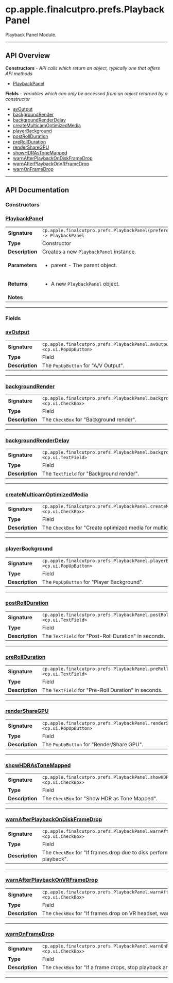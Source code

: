 # cp.apple.finalcutpro.prefs.PlaybackPanel

Playback Panel Module.

---

## API Overview
**Constructors** - _API calls which return an object, typically one that offers API methods_
 * [PlaybackPanel](#playbackpanel)

**Fields** - _Variables which can only be accessed from an object returned by a constructor_
 * [avOutput](#avoutput)
 * [backgroundRender](#backgroundrender)
 * [backgroundRenderDelay](#backgroundrenderdelay)
 * [createMulticamOptimizedMedia](#createmulticamoptimizedmedia)
 * [playerBackground](#playerbackground)
 * [postRollDuration](#postrollduration)
 * [preRollDuration](#prerollduration)
 * [renderShareGPU](#rendersharegpu)
 * [showHDRAsToneMapped](#showhdrastonemapped)
 * [warnAfterPlaybackOnDiskFrameDrop](#warnafterplaybackondiskframedrop)
 * [warnAfterPlaybackOnVRFrameDrop](#warnafterplaybackonvrframedrop)
 * [warnOnFrameDrop](#warnonframedrop)


---

## API Documentation

### Constructors


### [PlaybackPanel](#playbackpanel)

|                                             |                                                                                     |
| --------------------------------------------|-------------------------------------------------------------------------------------|
| **Signature**                               | `cp.apple.finalcutpro.prefs.PlaybackPanel(preferencesDialog) -> PlaybackPanel`                                                                    |
| **Type**                                    | Constructor                                                                     |
| **Description**                             | Creates a new `PlaybackPanel` instance.                                                                     |
| **Parameters**                              | <ul><li>parent - The parent object.</li></ul> |
| **Returns**                                 | <ul><li>A new `PlaybackPanel` object.</li></ul>          |
| **Notes**                                   | <ul></ul>                |

---
### Fields


### [avOutput](#avoutput)

|                                             |                                                                                     |
| --------------------------------------------|-------------------------------------------------------------------------------------|
| **Signature**                               | `cp.apple.finalcutpro.prefs.PlaybackPanel.avOutput <cp.ui.PopUpButton>`                                                                    |
| **Type**                                    | Field                                                                     |
| **Description**                             | The `PopUpButton` for "A/V Output".                                                                     |

---

### [backgroundRender](#backgroundrender)

|                                             |                                                                                     |
| --------------------------------------------|-------------------------------------------------------------------------------------|
| **Signature**                               | `cp.apple.finalcutpro.prefs.PlaybackPanel.backgroundRender <cp.ui.CheckBox>`                                                                    |
| **Type**                                    | Field                                                                     |
| **Description**                             | The `CheckBox` for "Background render".                                                                     |

---

### [backgroundRenderDelay](#backgroundrenderdelay)

|                                             |                                                                                     |
| --------------------------------------------|-------------------------------------------------------------------------------------|
| **Signature**                               | `cp.apple.finalcutpro.prefs.PlaybackPanel.backgroundRenderDelay <cp.ui.TextField>`                                                                    |
| **Type**                                    | Field                                                                     |
| **Description**                             | The `TextField` for "Background render".                                                                     |

---

### [createMulticamOptimizedMedia](#createmulticamoptimizedmedia)

|                                             |                                                                                     |
| --------------------------------------------|-------------------------------------------------------------------------------------|
| **Signature**                               | `cp.apple.finalcutpro.prefs.PlaybackPanel.createMulticamOptimizedMedia <cp.ui.CheckBox>`                                                                    |
| **Type**                                    | Field                                                                     |
| **Description**                             | The `CheckBox` for "Create optimized media for multicam clips".                                                                     |

---

### [playerBackground](#playerbackground)

|                                             |                                                                                     |
| --------------------------------------------|-------------------------------------------------------------------------------------|
| **Signature**                               | `cp.apple.finalcutpro.prefs.PlaybackPanel.playerBackground <cp.ui.PopUpButton>`                                                                    |
| **Type**                                    | Field                                                                     |
| **Description**                             | The `PopUpButton` for "Player Background".                                                                     |

---

### [postRollDuration](#postrollduration)

|                                             |                                                                                     |
| --------------------------------------------|-------------------------------------------------------------------------------------|
| **Signature**                               | `cp.apple.finalcutpro.prefs.PlaybackPanel.postRollDuration <cp.ui.TextField>`                                                                    |
| **Type**                                    | Field                                                                     |
| **Description**                             | The `TextField` for "Post-Roll Duration" in seconds.                                                                     |

---

### [preRollDuration](#prerollduration)

|                                             |                                                                                     |
| --------------------------------------------|-------------------------------------------------------------------------------------|
| **Signature**                               | `cp.apple.finalcutpro.prefs.PlaybackPanel.preRollDuration <cp.ui.TextField>`                                                                    |
| **Type**                                    | Field                                                                     |
| **Description**                             | The `TextField` for "Pre-Roll Duration" in seconds.                                                                     |

---

### [renderShareGPU](#rendersharegpu)

|                                             |                                                                                     |
| --------------------------------------------|-------------------------------------------------------------------------------------|
| **Signature**                               | `cp.apple.finalcutpro.prefs.PlaybackPanel.renderShareGPU <cp.ui.PopUpButton>`                                                                    |
| **Type**                                    | Field                                                                     |
| **Description**                             | The `PopUpButton` for "Render/Share GPU".                                                                     |

---

### [showHDRAsToneMapped](#showhdrastonemapped)

|                                             |                                                                                     |
| --------------------------------------------|-------------------------------------------------------------------------------------|
| **Signature**                               | `cp.apple.finalcutpro.prefs.PlaybackPanel.showHDRAsToneMapped <cp.ui.CheckBox>`                                                                    |
| **Type**                                    | Field                                                                     |
| **Description**                             | The `CheckBox` for "Show HDR as Tone Mapped".                                                                     |

---

### [warnAfterPlaybackOnDiskFrameDrop](#warnafterplaybackondiskframedrop)

|                                             |                                                                                     |
| --------------------------------------------|-------------------------------------------------------------------------------------|
| **Signature**                               | `cp.apple.finalcutpro.prefs.PlaybackPanel.warnAfterPlaybackOnDiskFrameDrop <cp.ui.CheckBox>`                                                                    |
| **Type**                                    | Field                                                                     |
| **Description**                             | The `CheckBox` for "If frames drop due to disk performance, warn after playback".                                                                     |

---

### [warnAfterPlaybackOnVRFrameDrop](#warnafterplaybackonvrframedrop)

|                                             |                                                                                     |
| --------------------------------------------|-------------------------------------------------------------------------------------|
| **Signature**                               | `cp.apple.finalcutpro.prefs.PlaybackPanel.warnAfterPlaybackOnVRFrameDrop <cp.ui.CheckBox>`                                                                    |
| **Type**                                    | Field                                                                     |
| **Description**                             | The `CheckBox` for "If frames drop on VR headset, warn after playback".                                                                     |

---

### [warnOnFrameDrop](#warnonframedrop)

|                                             |                                                                                     |
| --------------------------------------------|-------------------------------------------------------------------------------------|
| **Signature**                               | `cp.apple.finalcutpro.prefs.PlaybackPanel.warnOnFrameDrop <cp.ui.CheckBox>`                                                                    |
| **Type**                                    | Field                                                                     |
| **Description**                             | The `CheckBox` for "If a frame drops, stop playback and warn".                                                                     |

---
